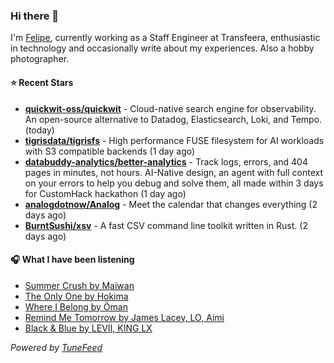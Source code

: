 ### Hi there 👋

I'm [Felipe](https://felipevm.com), currently working as a Staff Engineer at Transfeera, enthusiastic in technology and occasionally write about my experiences. Also a hobby photographer.

#### ⭐ Recent Stars
- **[quickwit-oss/quickwit](https://github.com/quickwit-oss/quickwit)** - Cloud-native search engine for observability. An open-source alternative to Datadog, Elasticsearch, Loki, and Tempo. (today)
- **[tigrisdata/tigrisfs](https://github.com/tigrisdata/tigrisfs)** - High performance FUSE filesystem for AI workloads with S3 compatible backends (1 day ago)
- **[databuddy-analytics/better-analytics](https://github.com/databuddy-analytics/better-analytics)** - Track logs, errors, and 404 pages in minutes, not hours. AI-Native design, an agent with full context on your errors to help you debug and solve them, all made within 3 days for CustomHack hackathon (1 day ago)
- **[analogdotnow/Analog](https://github.com/analogdotnow/Analog)** - Meet the calendar that changes everything (2 days ago)
- **[BurntSushi/xsv](https://github.com/BurntSushi/xsv)** - A fast CSV command line toolkit written in Rust. (2 days ago)

#### 🎧 What I have been listening
- [Summer Crush by Maiwan](https://open.spotify.com/track/1WtqX0YJneGuKUxjfxfQRa)
- [The Only One by Hokima](https://open.spotify.com/track/3BLoZO1foLGUtZqAX24eyW)
- [Where I Belong by Öman](https://open.spotify.com/track/5ObaVqhUVHcDwVVzLXuJF8)
- [Remind Me Tomorrow by James Lacey, LO, Aimi](https://open.spotify.com/track/0HPNSm3OSeTuGYEyQUXOto)
- [Black &amp; Blue by LEVII, KING LX](https://open.spotify.com/track/1xkuVT4MG9Rwa1V8dbyaqh)

_Powered by [TuneFeed](https://tunefeed.app?ref=github.com)_
